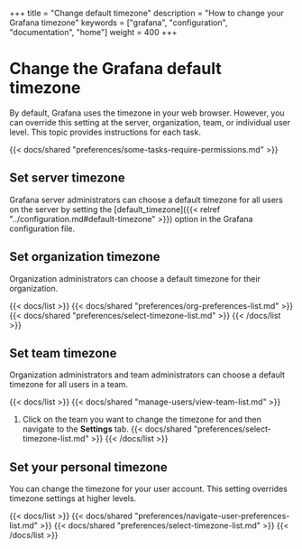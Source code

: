 +++
title = "Change default timezone"
description = "How to change your Grafana timezone"
keywords = ["grafana", "configuration", "documentation", "home"]
weight = 400
+++

# Change the Grafana default timezone

By default, Grafana uses the timezone in your web browser. However, you can override this setting at the server, organization, team, or individual user level. This topic provides instructions for each task.

{{< docs/shared "preferences/some-tasks-require-permissions.md" >}}

## Set server timezone

Grafana server administrators can choose a default timezone for all users on the server by setting the [default_timezone]({{< relref "../configuration.md#default-timezone" >}}) option in the Grafana configuration file.

## Set organization timezone

Organization administrators can choose a default timezone for their organization.

{{< docs/list >}}
{{< docs/shared "preferences/org-preferences-list.md" >}}
{{< docs/shared "preferences/select-timezone-list.md" >}}
{{< /docs/list >}}

## Set team timezone

Organization administrators and team administrators can choose a default timezone for all users in a team.

{{< docs/list >}}
{{< docs/shared "manage-users/view-team-list.md" >}}
1. Click on the team you want to change the timezone for and then navigate to the **Settings** tab.
{{< docs/shared "preferences/select-timezone-list.md" >}}
{{< /docs/list >}}

## Set your personal timezone

You can change the timezone for your user account. This setting overrides timezone settings at higher levels.

{{< docs/list >}}
{{< docs/shared "preferences/navigate-user-preferences-list.md" >}}
{{< docs/shared "preferences/select-timezone-list.md" >}}
{{< /docs/list >}}
